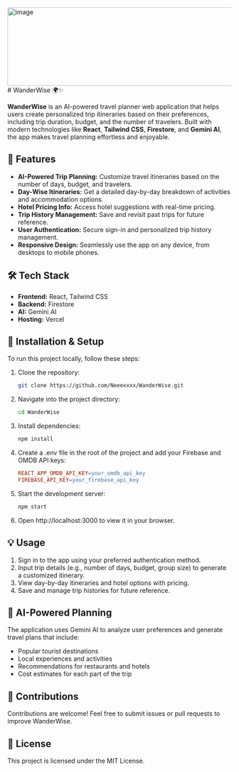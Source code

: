 <img width="802" height="176" alt="image" src="https://github.com/user-attachments/assets/7bdce08f-e80c-447a-a29c-713a5a6947ec" />
# WanderWise 🌍✨

**WanderWise** is an AI-powered travel planner web application that helps users create personalized trip itineraries based on their preferences, including trip duration, budget, and the number of travelers. Built with modern technologies like **React**, **Tailwind CSS**, **Firestore**, and **Gemini AI**, the app makes travel planning effortless and enjoyable.


## 🎯 Features

- **AI-Powered Trip Planning:** Customize travel itineraries based on the number of days, budget, and travelers.
- **Day-Wise Itineraries:** Get a detailed day-by-day breakdown of activities and accommodation options.
- **Hotel Pricing Info:** Access hotel suggestions with real-time pricing.
- **Trip History Management:** Save and revisit past trips for future reference.
- **User Authentication:** Secure sign-in and personalized trip history management.
- **Responsive Design:** Seamlessly use the app on any device, from desktops to mobile phones.

## 🛠️ Tech Stack

- **Frontend:** React, Tailwind CSS
- **Backend:** Firestore
- **AI:** Gemini AI
- **Hosting:** Vercel


## 📝 Installation & Setup

To run this project locally, follow these steps:

1. Clone the repository:
   ```bash
   git clone https://github.com/Neeexxxx/WanderWise.git
   
2. Navigate into the project directory:
   ```bash
   cd WanderWise
   
3. Install dependencies:

   ```bash
   npm install
   
4. Create a .env file in the root of the project and add your Firebase and OMDB API keys:

   ```makefile
   REACT_APP_OMDB_API_KEY=your_omdb_api_key
   FIREBASE_API_KEY=your_firebase_api_key

5. Start the development server:

   ```bash
   npm start

6. Open http://localhost:3000 to view it in your browser.

   
## 💡 Usage
1. Sign in to the app using your preferred authentication method.
2. Input trip details (e.g., number of days, budget, group size) to generate a customized itinerary.
3. View day-by-day itineraries and hotel options with pricing.
4. Save and manage trip histories for future reference.

## 🤖 AI-Powered Planning
The application uses Gemini AI to analyze user preferences and generate travel plans that include:

- Popular tourist destinations
- Local experiences and activities
- Recommendations for restaurants and hotels
- Cost estimates for each part of the trip

## 🤝 Contributions
Contributions are welcome! Feel free to submit issues or pull requests to improve WanderWise.

## 📄 License
This project is licensed under the MIT License.



